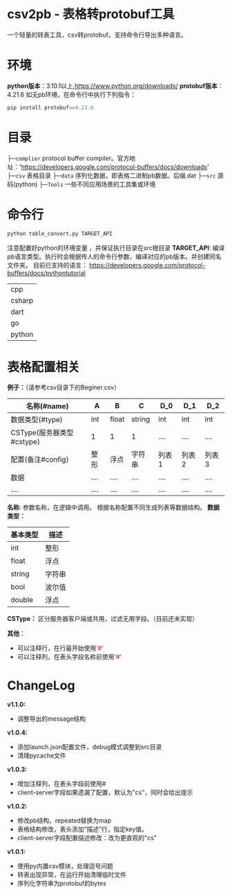 csv2pb - 表格转protobuf工具
===========================

一个轻量的转表工具，csv转protobuf。支持命令行导出多种语言。

环境
====

**python版本**：3.10.1以上,https://www.python.org/downloads/
**protobuf版本**：4.21.6
如无pb环境，在命令行中执行下列指令：

```py
pip install protobuf==4.21.6
```

目录
====

├─`complier` protocol buffer compiler。官方地址：'https://developers.google.com/protocol-buffers/docs/downloads'
├─`csv` 表格目录
├─`data` 序列化数据，即表格二进制pb数据。后缀.dat
├─`src` 源码(python)
├─`Tools` 一些不同应用场景的工具集或环境

命令行
======

```py
python table_convert.py TARGET_API
```

注意配置好python的环境变量 ，并保证执行目录在src根目录
**TARGET_API**: 编译pb语言类型。执行时会根据传人的命令行参数，编译对应的pb版本。并创建同名文件夹。
目前已支持的语言：
https://developers.google.com/protocol-buffers/docs/pythontutorial

|  |
| :-----| 
| cpp | 
| csharp | 
| dart | 
| go | 
| python |

表格配置相关
============

**例子：**（请参考csv目录下的Beginer.csv）

| 名称(#name) | A | B | C |D_0|D_1|D_2|
| ----- | ---- | ---- | ---- | ---- | ---- | ---- |
| 数据类型(#type) |int|float |string|int|int|int|
| CSType(服务器类型#cstype) |1|1|1|....|....|....|
| 配置(备注#config) |整形|浮点|字符串|列表1|列表2|列表3|
| 数据 | ....| ....| ....| ....|....|....|
| .... | ....|....|....|....|....|....|

**名称**:  参数名称，在逻辑中调用。  根据名称配置不同生成列表等数据结构。
**数据类型：**

| 基本类型 | 描述|
| -----|----| 
| int |整形| 
| float |浮点| 
| string | 字符串| 
| bool | 波尔值|
| double | 浮点|

**CSType：**
区分服务器客户端或共用，过滤无用字段。（目前还未实现）

**其他**：

* 可以注释行，在行最开始使用<font color=red>'#'</font>
* 可以注释列，在表头字段名称前使用<font color=red>'#'</font>

ChangeLog
=========

**v1.1.0:**

* 调整导出的message结构

**v1.0.4:**

* 添加launch.json配置文件，debug模式调整到src目录
* 清理pycache文件

**v1.0.3:**

* 增加注释列，在表头字段前使用#
* client-server字段如果遗漏了配置，默认为"cs"，同时会给出提示

**v1.0.2:**

* 修改pb结构，repeated替换为map
* 表格结构修改，表头添加“描述”行，指定key值。
* client-server字段配置描述修改：改为更直观的"cs"

**v1.0.1:**

* 使用py内置csv模块，处理逗号问题
* 转表出现异常，在运行开始清理临时文件
* 序列化字符串为protobuf的bytes

